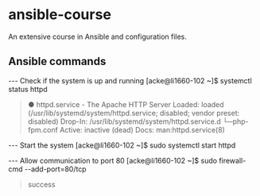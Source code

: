 # ansible-course

An extensive course in Ansible and configuration files.

## Ansible commands
--- Check if the system is up and running
[acke@li1660-102 ~]$ systemctl status httpd

> ● httpd.service - The Apache HTTP Server
>    Loaded: loaded (/usr/lib/systemd/system/httpd.service; disabled; vendor preset: disabled)
>   Drop-In: /usr/lib/systemd/system/httpd.service.d
>            └─php-fpm.conf
>    Active: inactive (dead)
>      Docs: man:httpd.service(8)


--- Start the system
[acke@li1660-102 ~]$ sudo systemctl start httpd


--- Allow communication to port 80
[acke@li1660-102 ~]$ sudo firewall-cmd --add-port=80/tcp

> success

